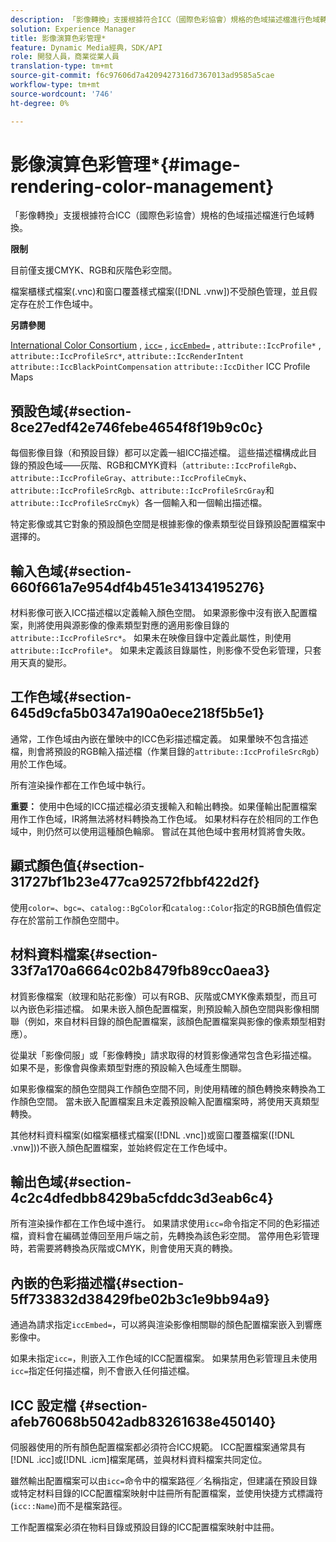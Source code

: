 ```yaml
---
description: 「影像轉換」支援根據符合ICC（國際色彩協會）規格的色域描述檔進行色域轉換。
solution: Experience Manager
title: 影像演算色彩管理*
feature: Dynamic Media經典，SDK/API
role: 開發人員，商業從業人員
translation-type: tm+mt
source-git-commit: f6c97606d7a4209427316d7367013ad9585a5cae
workflow-type: tm+mt
source-wordcount: '746'
ht-degree: 0%

---
```



# 影像演算色彩管理*{#image-rendering-color-management}

「影像轉換」支援根據符合ICC（國際色彩協會）規格的色域描述檔進行色域轉換。

**限制**

目前僅支援CMYK、RGB和灰階色彩空間。

檔案櫃樣式檔案(.vnc)和窗口覆蓋樣式檔案([!DNL .vnw])不受顏色管理，並且假定存在於工作色域中。

**另請參閱**

[International Color Consortium](http://www.color.org/index.xalter) ,  [ `icc=`](../../../../../ir-api/http-protocol/image-rendering-api-ref/c-ir-http-protocol-ref/c-ir-http-protocol-command-reference/r-ir-icc.md#reference-86a2fff3cef24982ad2063d977a16e06) ,  [ `iccEmbed=`](../../../../../ir-api/http-protocol/image-rendering-api-ref/c-ir-http-protocol-ref/c-ir-http-protocol-command-reference/r-ir-iccembed.md#reference-47a433138c7c4b29b9b29871b2491a7f) ,  `attribute::IccProfile*` ,  `attribute::IccProfileSrc*`,  `attribute::IccRenderIntent`  `attribute::IccBlackPointCompensation`  `attribute::IccDither` ICC Profile Maps

## 預設色域{#section-8ce27edf42e746febe4654f8f19b9c0c}

每個影像目錄（和預設目錄）都可以定義一組ICC描述檔。 這些描述檔構成此目錄的預設色域——灰階、RGB和CMYK資料（`attribute::IccProfileRgb`、`attribute::IccProfileGray`、`attribute::IccProfileCmyk`、`attribute::IccProfileSrcRgb`、`attribute::IccProfileSrcGray`和`attribute::IccProfileSrcCmyk`）各一個輸入和一個輸出描述檔。

特定影像或其它對象的預設顏色空間是根據影像的像素類型從目錄預設配置檔案中選擇的。

## 輸入色域{#section-660f661a7e954df4b451e34134195276}

材料影像可嵌入ICC描述檔以定義輸入顏色空間。 如果源影像中沒有嵌入配置檔案，則將使用與源影像的像素類型對應的適用影像目錄的`attribute::IccProfileSrc*`。 如果未在映像目錄中定義此屬性，則使用`attribute::IccProfile*`。 如果未定義該目錄屬性，則影像不受色彩管理，只套用天真的變形。

## 工作色域{#section-645d9cfa5b0347a190a0ece218f5b5e1}

通常，工作色域由內嵌在暈映中的ICC色彩描述檔定義。 如果暈映不包含描述檔，則會將預設的RGB輸入描述檔（作業目錄的`attribute::IccProfileSrcRgb`）用於工作色域。

所有渲染操作都在工作色域中執行。

**重要：** 使用中色域的ICC描述檔必須支援輸入和輸出轉換。如果僅輸出配置檔案用作工作色域，IR將無法將材料轉換為工作色域。 如果材料存在於相同的工作色域中，則仍然可以使用這種顏色輪廓。 嘗試在其他色域中套用材質將會失敗。

## 顯式顏色值{#section-31727bf1b23e477ca92572fbbf422d2f}

使用`color=`、`bgc=`、`catalog::BgColor`和`catalog::Color`指定的RGB顏色值假定存在於當前工作顏色空間中。

## 材料資料檔案{#section-33f7a170a6664c02b8479fb89cc0aea3}

材質影像檔案（紋理和貼花影像）可以有RGB、灰階或CMYK像素類型，而且可以內嵌色彩描述檔。 如果未嵌入顏色配置檔案，則預設輸入顏色空間與影像相關聯（例如，來自材料目錄的顏色配置檔案，該顏色配置檔案與影像的像素類型相對應）。

從巢狀「影像伺服」或「影像轉換」請求取得的材質影像通常包含色彩描述檔。 如果不是，影像會與像素類型對應的預設輸入色域產生關聯。

如果影像檔案的顏色空間與工作顏色空間不同，則使用精確的顏色轉換來轉換為工作顏色空間。 當未嵌入配置檔案且未定義預設輸入配置檔案時，將使用天真類型轉換。

其他材料資料檔案(如檔案櫃樣式檔案([!DNL .vnc])或窗口覆蓋檔案([!DNL .vnw]))不嵌入顏色配置檔案，並始終假定在工作色域中。

## 輸出色域{#section-4c2c4dfedbb8429ba5cfddc3d3eab6c4}

所有渲染操作都在工作色域中進行。 如果請求使用`icc=`命令指定不同的色彩描述檔，資料會在編碼並傳回至用戶端之前，先轉換為該色彩空間。 當停用色彩管理時，若需要將轉換為灰階或CMYK，則會使用天真的轉換。

## 內嵌的色彩描述檔{#section-5ff733832d38429fbe02b3c1e9bb94a9}

通過為請求指定`iccEmbed=`，可以將與渲染影像相關聯的顏色配置檔案嵌入到響應影像中。

如果未指定`icc=`，則嵌入工作色域的ICC配置檔案。 如果禁用色彩管理且未使用`icc=`指定任何描述檔，則不會嵌入任何描述檔。

## ICC 設定檔 {#section-afeb76068b5042adb83261638e450140}

伺服器使用的所有顏色配置檔案都必須符合ICC規範。 ICC配置檔案通常具有[!DNL .icc]或[!DNL .icm]檔案尾碼，並與材料資料檔案共同定位。

雖然輸出配置檔案可以由`icc=`命令中的檔案路徑／名稱指定，但建議在預設目錄或特定材料目錄的ICC配置檔案映射中註冊所有配置檔案，並使用快捷方式標識符(`icc::Name`)而不是檔案路徑。

工作配置檔案必須在物料目錄或預設目錄的ICC配置檔案映射中註冊。
